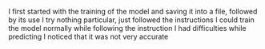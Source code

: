 I first started with the training of the model and saving it into a file, followed by its use
I try nothing particular, just followed the instructions
I could train the model normally while following the instruction
I had difficulties while predicting
I noticed that it was not very accurate
